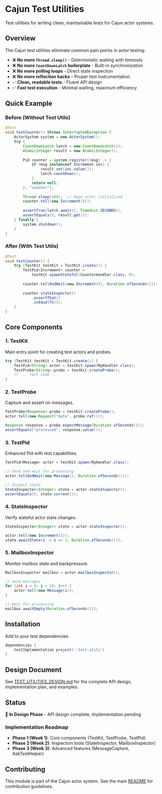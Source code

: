 # Cajun Test Utilities

Test utilities for writing clean, maintainable tests for Cajun actor systems.

## Overview

The Cajun test utilities eliminate common pain points in actor testing:

- ❌ **No more `Thread.sleep()`** - Deterministic waiting with timeouts
- ❌ **No more `CountDownLatch` boilerplate** - Built-in synchronization
- ❌ **No more polling loops** - Direct state inspection
- ❌ **No more reflection hacks** - Proper test instrumentation
- ✅ **Clean, readable tests** - Fluent API design
- ✅ **Fast test execution** - Minimal waiting, maximum efficiency

## Quick Example

### Before (Without Test Utils)
```java
@Test
void testCounter() throws InterruptedException {
    ActorSystem system = new ActorSystem();
    try {
        CountDownLatch latch = new CountDownLatch(1);
        AtomicInteger result = new AtomicInteger();
        
        Pid counter = system.register((msg) -> {
            if (msg instanceof Increment inc) {
                result.set(inc.value());
                latch.countDown();
            }
            return null;
        }, "counter");
        
        Thread.sleep(100);  // Hope actor initialized
        counter.tell(new Increment(5));
        
        assertTrue(latch.await(2, TimeUnit.SECONDS));
        assertEquals(5, result.get());
    } finally {
        system.shutdown();
    }
}
```

### After (With Test Utils)
```java
@Test
void testCounter() {
    try (TestKit testKit = TestKit.create()) {
        TestPid<Increment> counter = 
            testKit.spawnStateful(CounterHandler.class, 0);
        
        counter.tellAndWait(new Increment(5), Duration.ofSeconds(1));
        
        counter.stateInspector()
            .assertThat()
            .isEqualTo(5);
    }
}
```

## Core Components

### 1. TestKit
Main entry point for creating test actors and probes.

```java
try (TestKit testKit = TestKit.create()) {
    TestPid<String> actor = testKit.spawn(MyHandler.class);
    TestProbe<String> probe = testKit.createProbe();
    // ... test code ...
}
```

### 2. TestProbe
Capture and assert on messages.

```java
TestProbe<Response> probe = testKit.createProbe();
actor.tell(new Request("data", probe.ref()));

Response response = probe.expectMessage(Duration.ofSeconds(1));
assertEquals("processed", response.value());
```

### 3. TestPid
Enhanced Pid with test capabilities.

```java
TestPid<Message> actor = testKit.spawn(MyHandler.class);

// Send and wait for processing
actor.tellAndWait(new Message(), Duration.ofSeconds(1));

// Inspect state
StateInspector<Integer> state = actor.stateInspector();
assertEquals(5, state.current());
```

### 4. StateInspector
Verify stateful actor state changes.

```java
StateInspector<Integer> state = actor.stateInspector();

actor.tell(new Increment(3));
state.awaitState(s -> s == 3, Duration.ofSeconds(1));
```

### 5. MailboxInspector
Monitor mailbox state and backpressure.

```java
MailboxInspector mailbox = actor.mailboxInspector();

// Send messages
for (int i = 0; i < 10; i++) {
    actor.tell(new Message(i));
}

// Wait for processing
mailbox.awaitEmpty(Duration.ofSeconds(2));
```

## Installation

Add to your test dependencies:

```gradle
dependencies {
    testImplementation project(':test-utils')
}
```

## Design Document

See [TEST_UTILITIES_DESIGN.md](TEST_UTILITIES_DESIGN.md) for the complete API design, implementation plan, and examples.

## Status

🚧 **In Design Phase** - API design complete, implementation pending

### Implementation Roadmap

- **Phase 1 (Week 1)**: Core components (TestKit, TestProbe, TestPid)
- **Phase 2 (Week 2)**: Inspection tools (StateInspector, MailboxInspector)
- **Phase 3 (Week 3)**: Advanced features (MessageCapture, AskTestHelper)

## Contributing

This module is part of the Cajun actor system. See the main [README](../README.md) for contribution guidelines.
